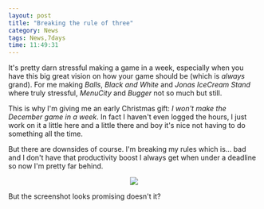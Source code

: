 ```yaml
---
layout: post
title: "Breaking the rule of three"
category: News
tags: News,7days
time: 11:49:31
---
```

It's pretty darn stressful making a game in a week, especially when you have this big great vision on how your game should be (which is *always* grand). For me making *Balls*, *Black and White* and *Jonas IceCream Stand* where truly stressful, *MenuCity* and *Bugger* not so much but still.

This is why I'm giving me an early Christmas gift: *I won't make the December game in a week*. In fact I haven't even logged the hours, I just work on it a little here and a little there and boy it's nice not having to do something all the time.

But there are downsides of course. I'm breaking my rules which is... bad and I don't have that productivity boost I always get when under a deadline so now I'm pretty far behind.

<center><img src="/media/images/pow.png" /></center>

But the screenshot looks promising doesn't it?

